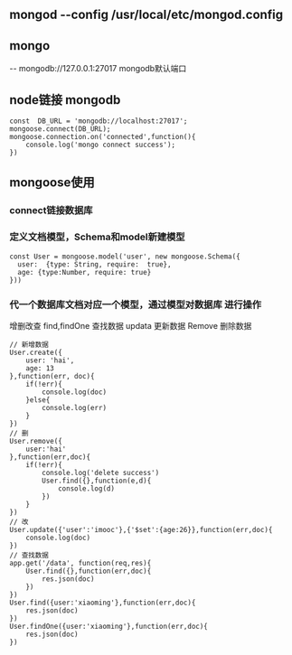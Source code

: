 ## mongod --config  /usr/local/etc/mongod.config
## mongo
--  mongodb://127.0.0.1:27017 mongodb默认端口
## node链接 mongodb
~~~
const  DB_URL = 'mongodb://localhost:27017';
mongoose.connect(DB_URL);
mongoose.connection.on('connected',function(){
    console.log('mongo connect success');
})
~~~
## mongoose使用
### connect链接数据库
### 定义文档模型，Schema和model新建模型
~~~
const User = mongoose.model('user', new mongoose.Schema({
  user:  {type: String, require:  true},
  age: {type:Number, require: true}
}))
~~~
### 代一个数据库文档对应一个模型，通过模型对数据库 进行操作
  增删改查 
    find,findOne 查找数据 
    updata  更新数据
    Remove 删除数据
~~~
// 新增数据
User.create({
    user: 'hai',
    age: 13
},function(err, doc){
    if(!err){
        console.log(doc)
    }else{
        console.log(err)
    }
})
// 删
User.remove({
    user:'hai'
},function(err,doc){
    if(!err){
        console.log('delete success')
        User.find({},function(e,d){
            console.log(d)
        })
    }
})
// 改 
User.update({'user':'imooc'},{'$set':{age:26}},function(err,doc){
    console.log(doc)
})
// 查找数据
app.get('/data', function(req,res){
    User.find({},function(err,doc){
        res.json(doc)
    })
})
User.find({user:'xiaoming'},function(err,doc){
    res.json(doc)
})
User.findOne({user:'xiaoming'},function(err,doc){
    res.json(doc)
})
~~~
